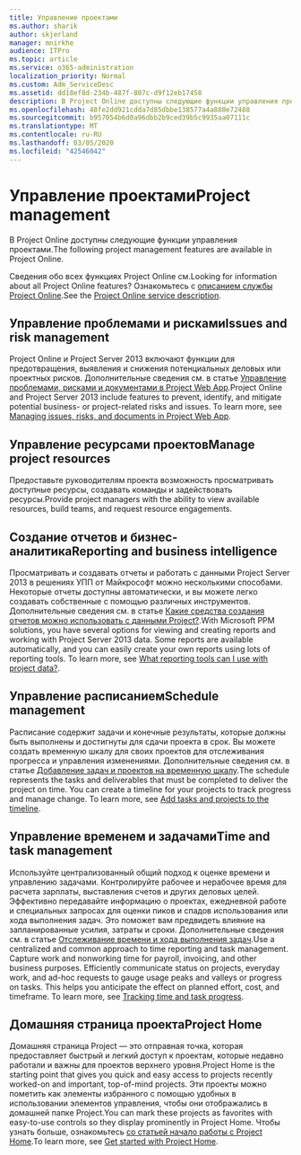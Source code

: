```yaml
---
title: Управление проектами
ms.author: sharik
author: skjerland
manager: mnirkhe
audience: ITPro
ms.topic: article
ms.service: o365-administration
localization_priority: Normal
ms.custom: Adm_ServiceDesc
ms.assetid: dd18ef8d-234b-487f-807c-d9f12eb17458
description: В Project Online доступны следующие функции управления проектами.
ms.openlocfilehash: 48fe2dd921cdda7d85dbbe138577a4a880e72488
ms.sourcegitcommit: b957054b6d0a96dbb2b9ced39b5c9935aa07111c
ms.translationtype: MT
ms.contentlocale: ru-RU
ms.lasthandoff: 03/05/2020
ms.locfileid: "42546042"
---
```

# <a name="project-management"></a><span data-ttu-id="967d4-103">Управление проектами</span><span class="sxs-lookup"><span data-stu-id="967d4-103">Project management</span></span>

<span data-ttu-id="967d4-104">В Project Online доступны следующие функции управления проектами.</span><span class="sxs-lookup"><span data-stu-id="967d4-104">The following project management features are available in Project Online.</span></span>
  
<span data-ttu-id="967d4-105">Сведения обо всех функциях Project Online см.</span><span class="sxs-lookup"><span data-stu-id="967d4-105">Looking for information about all Project Online features?</span></span> <span data-ttu-id="967d4-106">Ознакомьтесь с [описанием службы Project Online](project-online-service-description.md).</span><span class="sxs-lookup"><span data-stu-id="967d4-106">See the [Project Online service description](project-online-service-description.md).</span></span>
  
## <a name="issues-and-risk-management"></a><span data-ttu-id="967d4-107">Управление проблемами и рисками</span><span class="sxs-lookup"><span data-stu-id="967d4-107">Issues and risk management</span></span>

<span data-ttu-id="967d4-p102">Project Online и Project Server 2013 включают функции для предотвращения, выявления и снижения потенциальных деловых или проектных рисков. Дополнительные сведения см. в статье [Управление проблемами, рисками и документами в Project Web App](https://go.microsoft.com/fwlink/?LinkId=402634).</span><span class="sxs-lookup"><span data-stu-id="967d4-p102">Project Online and Project Server 2013 include features to prevent, identify, and mitigate potential business- or project-related risks and issues. To learn more, see [Managing issues, risks, and documents in Project Web App](https://go.microsoft.com/fwlink/?LinkId=402634).</span></span>
  
## <a name="manage-project-resources"></a><span data-ttu-id="967d4-110">Управление ресурсами проектов</span><span class="sxs-lookup"><span data-stu-id="967d4-110">Manage project resources</span></span>

<span data-ttu-id="967d4-111">Предоставьте руководителям проекта возможность просматривать доступные ресурсы, создавать команды и задействовать ресурсы.</span><span class="sxs-lookup"><span data-stu-id="967d4-111">Provide project managers with the ability to view available resources, build teams, and request resource engagements.</span></span>
  
## <a name="reporting-and-business-intelligence"></a><span data-ttu-id="967d4-112">Создание отчетов и бизнес-аналитика</span><span class="sxs-lookup"><span data-stu-id="967d4-112">Reporting and business intelligence</span></span>

<span data-ttu-id="967d4-p103">Просматривать и создавать отчеты и работать с данными Project Server 2013 в решениях УПП от Майкрософт можно несколькими способами. Некоторые отчеты доступны автоматически, и вы можете легко создавать собственные с помощью различных инструментов. Дополнительные сведения см. в статье [Какие средства создания отчетов можно использовать с данными Project?](https://go.microsoft.com/fwlink/?LinkId=402642).</span><span class="sxs-lookup"><span data-stu-id="967d4-p103">With Microsoft PPM solutions, you have several options for viewing and creating reports and working with Project Server 2013 data. Some reports are available automatically, and you can easily create your own reports using lots of reporting tools. To learn more, see [What reporting tools can I use with project data?](https://go.microsoft.com/fwlink/?LinkId=402642).</span></span>
  
## <a name="schedule-management"></a><span data-ttu-id="967d4-116">Управление расписанием</span><span class="sxs-lookup"><span data-stu-id="967d4-116">Schedule management</span></span>

<span data-ttu-id="967d4-p104">Расписание содержит задачи и конечные результаты, которые должны быть выполнены и достигнуты для сдачи проекта в срок. Вы можете создать временную шкалу для своих проектов для отслеживания прогресса и управления изменениями. Дополнительные сведения см. в статье [Добавление задач и проектов на временную шкалу](https://go.microsoft.com/fwlink/?LinkID=402655).</span><span class="sxs-lookup"><span data-stu-id="967d4-p104">The schedule represents the tasks and deliverables that must be completed to deliver the project on time. You can create a timeline for your projects to track progress and manage change. To learn more, see [Add tasks and projects to the timeline](https://go.microsoft.com/fwlink/?LinkID=402655).</span></span>
  
## <a name="time-and-task-management"></a><span data-ttu-id="967d4-120">Управление временем и задачами</span><span class="sxs-lookup"><span data-stu-id="967d4-120">Time and task management</span></span>

<span data-ttu-id="967d4-p105">Используйте централизованный общий подход к оценке времени и управлению задачами. Контролируйте рабочее и нерабочее время для расчета зарплаты, выставления счетов и других деловых целей. Эффективно передавайте информацию о проектах, ежедневной работе и специальных запросах для оценки пиков и спадов использования или хода выполнения задач. Это поможет вам предвидеть влияние на запланированные усилия, затраты и сроки. Дополнительные сведения см. в статье [Отслеживание времени и хода выполнения задач](https://go.microsoft.com/fwlink/p/?LinkId=271321).</span><span class="sxs-lookup"><span data-stu-id="967d4-p105">Use a centralized and common approach to time reporting and task management. Capture work and nonworking time for payroll, invoicing, and other business purposes. Efficiently communicate status on projects, everyday work, and ad-hoc requests to gauge usage peaks and valleys or progress on tasks. This helps you anticipate the effect on planned effort, cost, and timeframe. To learn more, see [Tracking time and task progress](https://go.microsoft.com/fwlink/p/?LinkId=271321).</span></span>

## <a name="project-home"></a><span data-ttu-id="967d4-126">Домашняя страница проекта</span><span class="sxs-lookup"><span data-stu-id="967d4-126">Project Home</span></span>

<span data-ttu-id="967d4-127">Домашняя страница Project — это отправная точка, которая предоставляет быстрый и легкий доступ к проектам, которые недавно работали и важны для проектов верхнего уровня.</span><span class="sxs-lookup"><span data-stu-id="967d4-127">Project Home is the starting point that gives you quick and easy access to projects recently worked-on and important, top-of-mind projects.</span></span> <span data-ttu-id="967d4-128">Эти проекты можно пометить как элементы избранного с помощью удобных в использовании элементов управления, чтобы они отображались в домашней папке Project.</span><span class="sxs-lookup"><span data-stu-id="967d4-128">You can mark these projects as favorites with easy-to-use controls so they display prominently in Project Home.</span></span> <span data-ttu-id="967d4-129">Чтобы узнать больше, ознакомьтесь [со статьей начало работы с Project Home](https://support.office.com/article/get-started-with-project-home-a3b38418-35e7-4df4-8e4a-ba6a4fa0562a?ui=en-US&rs=en-US&ad=US).</span><span class="sxs-lookup"><span data-stu-id="967d4-129">To learn more, see [Get started with Project Home](https://support.office.com/article/get-started-with-project-home-a3b38418-35e7-4df4-8e4a-ba6a4fa0562a?ui=en-US&rs=en-US&ad=US).</span></span>
